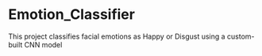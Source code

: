 # Emotion_Classifier
This project classifies facial emotions as Happy or Disgust using a custom-built CNN model
